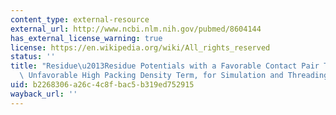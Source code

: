 ```yaml
---
content_type: external-resource
external_url: http://www.ncbi.nlm.nih.gov/pubmed/8604144
has_external_license_warning: true
license: https://en.wikipedia.org/wiki/All_rights_reserved
status: ''
title: "Residue\u2013Residue Potentials with a Favorable Contact Pair Term and an\
  \ Unfavorable High Packing Density Term, for Simulation and Threading."
uid: b2268306-a26c-4c8f-bac5-b319ed752915
wayback_url: ''
---
```

